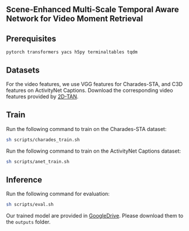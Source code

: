 ## Scene-Enhanced Multi-Scale Temporal Aware Network for Video Moment Retrieval

## Prerequisites

```
pytorch transformers yacs h5py terminaltables tqdm  
```

## Datasets

For the video features, we use VGG features for Charades-STA, and C3D features on ActivityNet Captions. Download the corresponding video features provided by [2D-TAN](https://github.com/microsoft/2D-TAN). 

## Train

Run the following command to train on the Charades-STA dataset:
```bash
sh scripts/charades_train.sh
```

Run the following command to train on the ActivityNet Captions dataset:
```bash
sh scripts/anet_train.sh
```


## Inference

Run the following command for evaluation:
```bash
sh scripts/eval.sh
```

Our trained model are provided in [GoogleDrive](https://drive.google.com/drive/folders/1Mdw8oG0cPwr5lvvjCawzjIUKByhFY3hS?usp=sharing). Please download them to the `outputs` folder.
